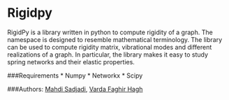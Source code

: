 # Rigidpy


RigidPy is a library written in python to compute rigidity of a graph. The namespace is designed to resemble mathematical terminology. The library can be used to compute rigidity matrix, vibrational modes and different realizations of a graph. In particular, the library makes it easy to study spring networks and their elastic properties.

###Requirements * Numpy * Networkx * Scipy

###Authors: [Mahdi Sadjadi](https://github.com/Mahdisadjadi), [Varda Faghir Hagh](https://github.com/vfaghirh)
